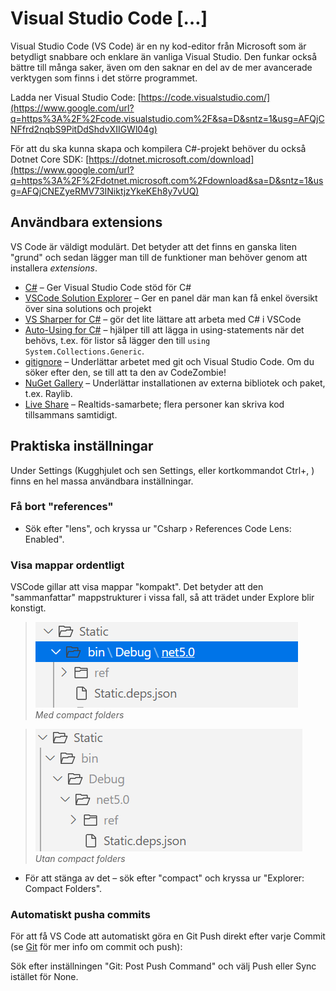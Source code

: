 # Visual Studio Code \[…\]

Visual Studio Code \(VS Code\) är en ny kod-editor från Microsoft som är betydligt snabbare och enklare än vanliga Visual Studio. Den funkar också bättre till många saker, även om den saknar en del av de mer avancerade verktygen som finns i det större programmet.

Ladda ner Visual Studio Code: [https://code.visualstudio.com/](https://www.google.com/url?q=https%3A%2F%2Fcode.visualstudio.com%2F&sa=D&sntz=1&usg=AFQjCNFfrd2nqbS9PitDdShdvXIIGWl04g)

För att du ska kunna skapa och kompilera C\#-projekt behöver du också Dotnet Core SDK: [https://dotnet.microsoft.com/download](https://www.google.com/url?q=https%3A%2F%2Fdotnet.microsoft.com%2Fdownload&sa=D&sntz=1&usg=AFQjCNEZyeRMV73INiktjzYkeKEh8y7vUQ)

## Användbara extensions

VS Code är väldigt modulärt. Det betyder att det finns en ganska liten "grund" och sedan lägger man till de funktioner man behöver genom att installera _extensions_.

* [C\#](https://www.google.com/url?q=https%3A%2F%2Fmarketplace.visualstudio.com%2Fitems%3FitemName%3Dms-vscode.csharp&sa=D&sntz=1&usg=AFQjCNGOzgSFj14Pbd9ut66JAvh0loJsEw) – Ger Visual Studio Code stöd för C\#
* [VSCode Solution Explorer](https://www.google.com/url?q=https%3A%2F%2Fmarketplace.visualstudio.com%2Fitems%3FitemName%3Dfernandoescolar.vscode-solution-explorer&sa=D&sntz=1&usg=AFQjCNGrjx53ssn_Mj8MSoVXhjH6YQfAig) – Ger en panel där man kan få enkel översikt över sina solutions och projekt
* [VS Sharper for C\#](https://www.google.com/url?q=https%3A%2F%2Fmarketplace.visualstudio.com%2Fitems%3FitemName%3Deservice-online.vs-sharper&sa=D&sntz=1&usg=AFQjCNFDXsmYvQKXt1e_mMjIz7bylUL2Cw) – gör det lite lättare att arbeta med C\# i VSCode
* [Auto-Using for C\#](https://marketplace.visualstudio.com/items?itemName=Fudge.auto-using) – hjälper till att lägga in using-statements när det behövs, t.ex. för listor så lägger den till `using System.Collections.Generic`.
* [gitignore](https://www.google.com/url?q=https%3A%2F%2Fmarketplace.visualstudio.com%2Fitems%3FitemName%3Dcodezombiech.gitignore&sa=D&sntz=1&usg=AFQjCNHu8aUEHuuoWIdAZQcCdvDqnSWhSQ) – Underlättar arbetet med git och Visual Studio Code. Om du söker efter den, se till att ta den av CodeZombie!
* [NuGet Gallery](https://www.google.com/url?q=https%3A%2F%2Fmarketplace.visualstudio.com%2Fitems%3FitemName%3Dpatcx.vscode-nuget-gallery&sa=D&sntz=1&usg=AFQjCNGESnjNCe20EX_KwyQS6_sTUBYv5A) – Underlättar installationen av externa bibliotek och paket, t.ex. Raylib.
* [Live Share](https://marketplace.visualstudio.com/items?itemName=MS-vsliveshare.vsliveshare) – Realtids-samarbete; flera personer kan skriva kod tillsammans samtidigt.

## Praktiska inställningar

Under Settings \(Kugghjulet och sen Settings, eller kortkommandot Ctrl+, \) finns en hel massa användbara inställningar.

### Få bort "references"

* Sök efter "lens", och kryssa ur "Csharp › References Code Lens: Enabled".

### Visa mappar ordentligt

VSCode gillar att visa mappar "kompakt". Det betyder att den "sammanfattar" mappstrukturer i vissa fall, så att trädet under Explore blir konstigt.

> ![](../../.gitbook/assets/image%20%2827%29.png)   
> _Med compact folders_

> ![](../../.gitbook/assets/image%20%2826%29.png)   
> _Utan compact folders_

* För att stänga av det – sök efter "compact" och kryssa ur "Explorer: Compact Folders".

### Automatiskt pusha commits

För att få VS Code att automatiskt göra en Git Push direkt efter varje Commit \(se [Git](../git-and-github/) för mer info om commit och push\):

Sök efter inställningen "Git: Post Push Command" och välj Push eller Sync istället för None.

